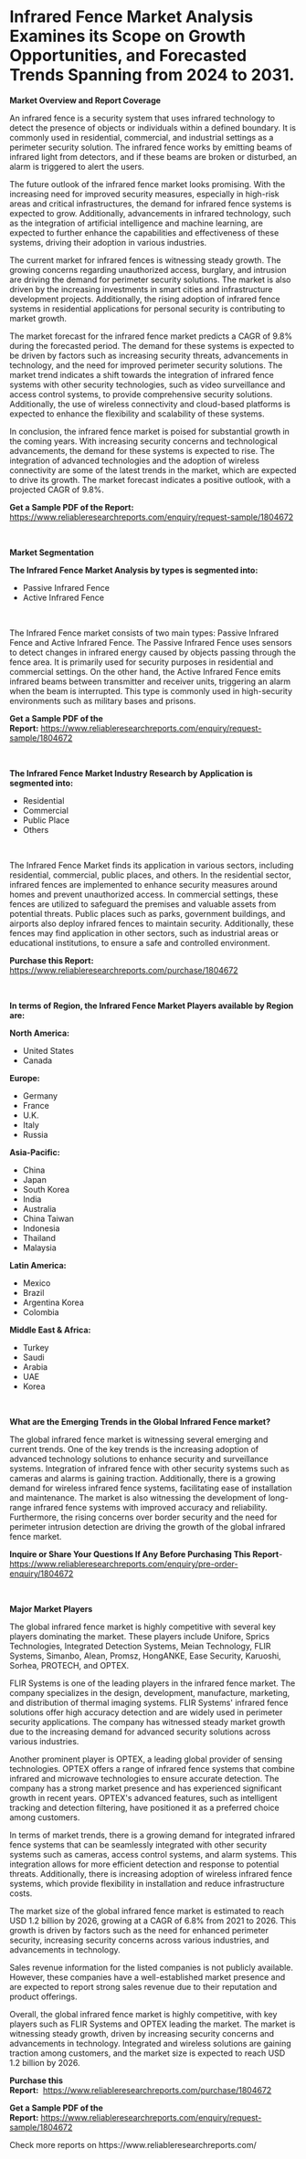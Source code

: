 <p><h1>Infrared Fence Market Analysis Examines its Scope on Growth Opportunities, and Forecasted Trends Spanning from 2024 to 2031.</h1></p><p><strong>Market Overview and Report Coverage</strong></p>
<p><p>An infrared fence is a security system that uses infrared technology to detect the presence of objects or individuals within a defined boundary. It is commonly used in residential, commercial, and industrial settings as a perimeter security solution. The infrared fence works by emitting beams of infrared light from detectors, and if these beams are broken or disturbed, an alarm is triggered to alert the users.</p><p>The future outlook of the infrared fence market looks promising. With the increasing need for improved security measures, especially in high-risk areas and critical infrastructures, the demand for infrared fence systems is expected to grow. Additionally, advancements in infrared technology, such as the integration of artificial intelligence and machine learning, are expected to further enhance the capabilities and effectiveness of these systems, driving their adoption in various industries.</p><p>The current market for infrared fences is witnessing steady growth. The growing concerns regarding unauthorized access, burglary, and intrusion are driving the demand for perimeter security solutions. The market is also driven by the increasing investments in smart cities and infrastructure development projects. Additionally, the rising adoption of infrared fence systems in residential applications for personal security is contributing to market growth.</p><p>The market forecast for the infrared fence market predicts a CAGR of 9.8% during the forecasted period. The demand for these systems is expected to be driven by factors such as increasing security threats, advancements in technology, and the need for improved perimeter security solutions. The market trend indicates a shift towards the integration of infrared fence systems with other security technologies, such as video surveillance and access control systems, to provide comprehensive security solutions. Additionally, the use of wireless connectivity and cloud-based platforms is expected to enhance the flexibility and scalability of these systems.</p><p>In conclusion, the infrared fence market is poised for substantial growth in the coming years. With increasing security concerns and technological advancements, the demand for these systems is expected to rise. The integration of advanced technologies and the adoption of wireless connectivity are some of the latest trends in the market, which are expected to drive its growth. The market forecast indicates a positive outlook, with a projected CAGR of 9.8%.</p></p>
<p><strong>Get a Sample PDF of the Report:</strong> <a href="https://www.reliableresearchreports.com/enquiry/request-sample/1804672">https://www.reliableresearchreports.com/enquiry/request-sample/1804672</a></p>
<p>&nbsp;</p>
<p><strong>Market Segmentation</strong></p>
<p><strong>The Infrared Fence Market Analysis by types is segmented into:</strong></p>
<p><ul><li>Passive Infrared Fence</li><li>Active Infrared Fence</li></ul></p>
<p>&nbsp;</p>
<p><p>The Infrared Fence market consists of two main types: Passive Infrared Fence and Active Infrared Fence. The Passive Infrared Fence uses sensors to detect changes in infrared energy caused by objects passing through the fence area. It is primarily used for security purposes in residential and commercial settings. On the other hand, the Active Infrared Fence emits infrared beams between transmitter and receiver units, triggering an alarm when the beam is interrupted. This type is commonly used in high-security environments such as military bases and prisons.</p></p>
<p><strong>Get a Sample PDF of the Report:</strong>&nbsp;<a href="https://www.reliableresearchreports.com/enquiry/request-sample/1804672">https://www.reliableresearchreports.com/enquiry/request-sample/1804672</a></p>
<p>&nbsp;</p>
<p><strong>The Infrared Fence Market Industry Research by Application is segmented into:</strong></p>
<p><ul><li>Residential</li><li>Commercial</li><li>Public Place</li><li>Others</li></ul></p>
<p>&nbsp;</p>
<p><p>The Infrared Fence Market finds its application in various sectors, including residential, commercial, public places, and others. In the residential sector, infrared fences are implemented to enhance security measures around homes and prevent unauthorized access. In commercial settings, these fences are utilized to safeguard the premises and valuable assets from potential threats. Public places such as parks, government buildings, and airports also deploy infrared fences to maintain security. Additionally, these fences may find application in other sectors, such as industrial areas or educational institutions, to ensure a safe and controlled environment.</p></p>
<p><strong>Purchase this Report:</strong>&nbsp; <a href="https://www.reliableresearchreports.com/purchase/1804672">https://www.reliableresearchreports.com/purchase/1804672</a></p>
<p>&nbsp;</p>
<p><strong>In terms of Region, the Infrared Fence Market Players available by Region are:</strong></p>
<p>
    <p> <strong> North America: </strong>
        <ul>
            <li>United States</li>
            <li>Canada</li>
        </ul>
        </p> 
    <p> <strong> Europe: </strong>
        <ul>
            <li>Germany</li>
            <li>France</li>
            <li>U.K.</li>
            <li>Italy</li>
            <li>Russia</li>
        </ul>
        </p> 
    <p> <strong> Asia-Pacific: </strong>
        <ul>
            <li>China</li>
            <li>Japan</li>
            <li>South Korea</li>
            <li>India</li>
            <li>Australia</li>
            <li>China Taiwan</li>
            <li>Indonesia</li>
            <li>Thailand</li>
            <li>Malaysia</li>
        </ul>
        </p> 
    <p> <strong> Latin America: </strong>
        <ul>
            <li>Mexico</li>
            <li>Brazil</li>
            <li>Argentina Korea</li>
            <li>Colombia</li>
        </ul>
        </p> 
    <p> <strong> Middle East & Africa: </strong>
        <ul>
            <li>Turkey</li>
            <li>Saudi</li>
            <li>Arabia</li>
            <li>UAE</li>
            <li>Korea</li>
        </ul>
    </p>
    </p>
<p>&nbsp;</p>
<p><strong>What are the Emerging Trends in the Global Infrared Fence market?</strong></p>
<p><p>The global infrared fence market is witnessing several emerging and current trends. One of the key trends is the increasing adoption of advanced technology solutions to enhance security and surveillance systems. Integration of infrared fence with other security systems such as cameras and alarms is gaining traction. Additionally, there is a growing demand for wireless infrared fence systems, facilitating ease of installation and maintenance. The market is also witnessing the development of long-range infrared fence systems with improved accuracy and reliability. Furthermore, the rising concerns over border security and the need for perimeter intrusion detection are driving the growth of the global infrared fence market.</p></p>
<p><strong>Inquire or Share Your Questions If Any Before Purchasing This Report</strong>- <a href="https://www.reliableresearchreports.com/enquiry/pre-order-enquiry/1804672">https://www.reliableresearchreports.com/enquiry/pre-order-enquiry/1804672</a></p>
<p>&nbsp;</p>
<p><strong>Major Market Players</strong></p>
<p><p>The global infrared fence market is highly competitive with several key players dominating the market. These players include Unifore, Sprics Technologies, Integrated Detection Systems, Meian Technology, FLIR Systems, Simanbo, Alean, Promsz, HongANKE, Ease Security, Karuoshi, Sorhea, PROTECH, and OPTEX.</p><p>FLIR Systems is one of the leading players in the infrared fence market. The company specializes in the design, development, manufacture, marketing, and distribution of thermal imaging systems. FLIR Systems' infrared fence solutions offer high accuracy detection and are widely used in perimeter security applications. The company has witnessed steady market growth due to the increasing demand for advanced security solutions across various industries.</p><p>Another prominent player is OPTEX, a leading global provider of sensing technologies. OPTEX offers a range of infrared fence systems that combine infrared and microwave technologies to ensure accurate detection. The company has a strong market presence and has experienced significant growth in recent years. OPTEX's advanced features, such as intelligent tracking and detection filtering, have positioned it as a preferred choice among customers.</p><p>In terms of market trends, there is a growing demand for integrated infrared fence systems that can be seamlessly integrated with other security systems such as cameras, access control systems, and alarm systems. This integration allows for more efficient detection and response to potential threats. Additionally, there is increasing adoption of wireless infrared fence systems, which provide flexibility in installation and reduce infrastructure costs.</p><p>The market size of the global infrared fence market is estimated to reach USD 1.2 billion by 2026, growing at a CAGR of 6.8% from 2021 to 2026. This growth is driven by factors such as the need for enhanced perimeter security, increasing security concerns across various industries, and advancements in technology.</p><p>Sales revenue information for the listed companies is not publicly available. However, these companies have a well-established market presence and are expected to report strong sales revenue due to their reputation and product offerings.</p><p>Overall, the global infrared fence market is highly competitive, with key players such as FLIR Systems and OPTEX leading the market. The market is witnessing steady growth, driven by increasing security concerns and advancements in technology. Integrated and wireless solutions are gaining traction among customers, and the market size is expected to reach USD 1.2 billion by 2026.</p></p>
<p><strong>Purchase this Report:</strong>&nbsp;&nbsp;<a href="https://www.reliableresearchreports.com/purchase/1804672">https://www.reliableresearchreports.com/purchase/1804672</a></p>
<p></p>
<p><strong>Get a Sample PDF of the Report:</strong>&nbsp;<a href="https://www.reliableresearchreports.com/enquiry/request-sample/1804672">https://www.reliableresearchreports.com/enquiry/request-sample/1804672</a></p>
<p>Check more reports on https://www.reliableresearchreports.com/</p>